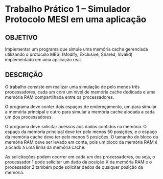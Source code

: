 # Trabalho Prático 1 – Simulador Protocolo MESI em uma aplicação
## OBJETIVO
Implementar um programa que simule uma memória cache gerenciada utilizando o protocolo MESI (Modify, Exclusive, Shared, Invalid) implementado em uma aplicação real.
## DESCRIÇÃO
O trabalho consiste em realizar uma simulação de pelo menos três processadores, cada um com um nível de memória cache dedicada e uma memória RAM compartilhada entre os processadores.

O programa deve conter dois espaços de endereçamento, um para simular a memória principal e outro para simular a memória cache alocada a cada um dos processadores.

O programa deve solicitar acessos aos dados contidos na memória. O espaço da memória principal deve ter pelo menos 50 posições, e o espaço da memória cache deve ter pelo menos 5 posições. O tamanho do bloco da memória RAM deve ser levado em conta, pois um bloco da memória RAM é alocado a uma linha da memória cache.

As solicitações podem ocorrer em cada um dos processadores, ou seja, o processador 1 pode solicitar um dado da posição X da memória RAM e o processador 2 também pode solicitar dados de qualquer posição da memória.


